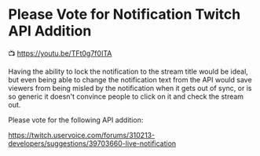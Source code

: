 # Please Vote for Notification Twitch API Addition

📺 <https://youtu.be/TFt0g7f0ITA>

Having the ability to lock the notification to the stream title would be
ideal, but even being able to change the notification text from the API
would save viewers from being misled by the notification when it gets
out of sync, or is so generic it doesn't convince people to click on it
and check the stream out.

Please vote for the following API addition:

<https://twitch.uservoice.com/forums/310213-developers/suggestions/39703660-live-notification>
